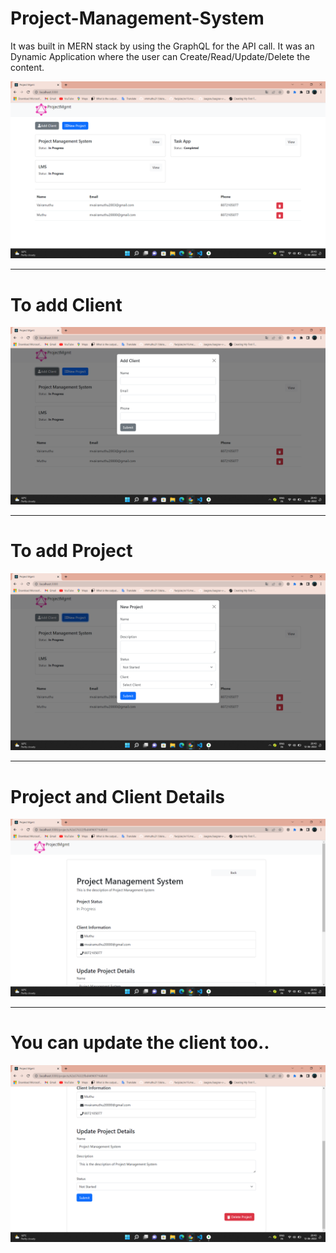 # Project-Management-System
It was built in MERN stack by using the GraphQL for the API call. It was an Dynamic Application where the user can Create/Read/Update/Delete the content.

<picture>
  <img alt="Project_Mgmt" src="./Screenshot (44).png">
</picture>
<hr>

#  To add Client
<picture>
  <img alt="Project_Mgmt" src="./Screenshot (45).png">
</picture>

<hr>

#  To add Project

<picture>
  <img alt="Project_Mgmt" src="./Screenshot (46).png">
</picture>

<hr>

#  Project and Client Details

<picture>
  <img alt="Project_Mgmt" src="./Screenshot (47).png">
</picture>

<hr>

#  You can update the client too..

<picture>
  <img alt="Project_Mgmt" src="./Screenshot (48).png">
</picture>
